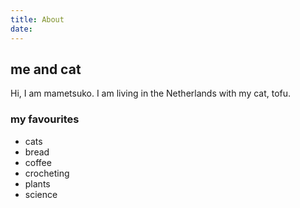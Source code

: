```yaml
---
title: About
date: 
---
```


## me and cat
Hi, I am mametsuko. I am living in the Netherlands with my cat, tofu.

### my favourites

- cats
- bread
- coffee
- crocheting
- plants
- science